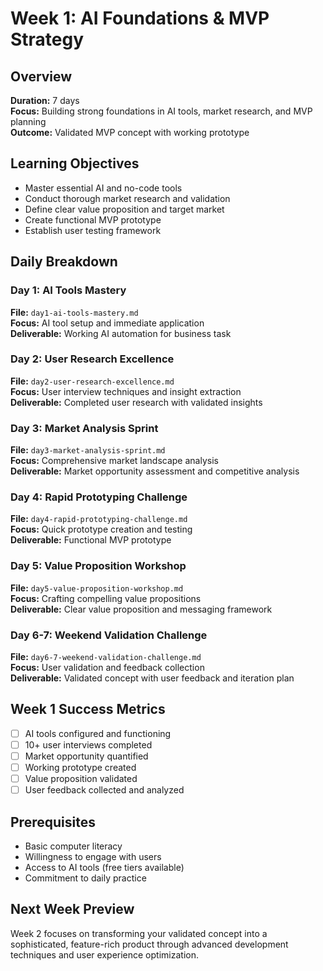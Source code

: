 # Week 1: AI Foundations & MVP Strategy

## Overview
**Duration:** 7 days  
**Focus:** Building strong foundations in AI tools, market research, and MVP planning  
**Outcome:** Validated MVP concept with working prototype  

## Learning Objectives
- Master essential AI and no-code tools
- Conduct thorough market research and validation
- Define clear value proposition and target market
- Create functional MVP prototype
- Establish user testing framework

## Daily Breakdown

### Day 1: AI Tools Mastery
**File:** `day1-ai-tools-mastery.md`  
**Focus:** AI tool setup and immediate application  
**Deliverable:** Working AI automation for business task  

### Day 2: User Research Excellence
**File:** `day2-user-research-excellence.md`  
**Focus:** User interview techniques and insight extraction  
**Deliverable:** Completed user research with validated insights  

### Day 3: Market Analysis Sprint
**File:** `day3-market-analysis-sprint.md`  
**Focus:** Comprehensive market landscape analysis  
**Deliverable:** Market opportunity assessment and competitive analysis  

### Day 4: Rapid Prototyping Challenge
**File:** `day4-rapid-prototyping-challenge.md`  
**Focus:** Quick prototype creation and testing  
**Deliverable:** Functional MVP prototype  

### Day 5: Value Proposition Workshop
**File:** `day5-value-proposition-workshop.md`  
**Focus:** Crafting compelling value propositions  
**Deliverable:** Clear value proposition and messaging framework  

### Day 6-7: Weekend Validation Challenge
**File:** `day6-7-weekend-validation-challenge.md`  
**Focus:** User validation and feedback collection  
**Deliverable:** Validated concept with user feedback and iteration plan  

## Week 1 Success Metrics
- [ ] AI tools configured and functioning
- [ ] 10+ user interviews completed
- [ ] Market opportunity quantified
- [ ] Working prototype created
- [ ] Value proposition validated
- [ ] User feedback collected and analyzed

## Prerequisites
- Basic computer literacy
- Willingness to engage with users
- Access to AI tools (free tiers available)
- Commitment to daily practice

## Next Week Preview
Week 2 focuses on transforming your validated concept into a sophisticated, feature-rich product through advanced development techniques and user experience optimization.